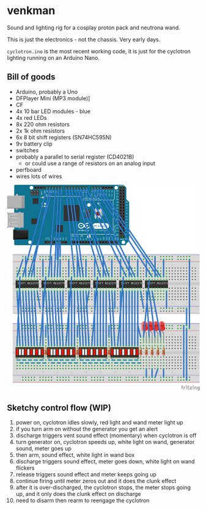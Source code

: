 # venkman

Sound and lighting rig for a cosplay proton pack and neutrona wand.

This is just the electronics - not the chassis. Very early days.

`cyclotron.ino` is the most recent working code, it is just for the cyclotron lighting running on an Arduino Nano.

## Bill of goods

- Arduino, probably a Uno
- DFPlayer Mini (MP3 module)]
- CF
- 4x 10 bar LED modules - blue
- 4x red LEDs
- 8x 220 ohm resistors
- 2x 1k ohm resistors
- 6x 8 bit shift registers (SN74HC595N)
- 9v battery clip
- switches
- probably a parallel to serial register (CD4021B)
	- or could use a range of resistors on an analog input
- perfboard
- wires lots of wires

![that's a lot of wires](venkman_bb.png)

## Sketchy control flow (WIP)

1. power on, cyclotron idles slowly, red light and wand meter light up
2. if you turn arm on without the generator you get an alert
3. discharge triggers vent sound effect (momentary) when cyclotron is off
4. turn generator on, cyclotron speeds up, white light on wand, generator sound, meter goes up
5. then arm, sound effect, white light in wand box
6. discharge triggers sound effect, meter goes down, white light on wand flickers
7. release triggers sound effect and meter keeps going up
8. continue firing until meter zeros out and it does the clunk effect
9. after it is over-discharged, the cyclotron stops, the meter stops going up, and it only does the clunk effect on discharge
10. need to disarm then rearm to reengage the cyclotron
